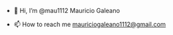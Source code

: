- 👋 Hi, I’m @mau1112 Mauricio Galeano

- 📫 How to reach me mauriciogaleano1112@gmail.com

<!---
mau1112/mau1112 is a ✨ special ✨ repository because its `README.md` (this file) appears on your GitHub profile.
You can click the Preview link to take a look at your changes.
--->
